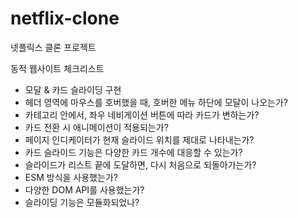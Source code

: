 # netflix-clone
넷플릭스 클론 프로젝트

동적 웹사이트 체크리스트
- 모달 & 카드 슬라이딩 구현
- 헤더 영역에 마우스를 호버했을 때, 호버한 메뉴 하단에 모달이 나오는가?
- 카테고리 안에서, 좌우 네비게이션 버튼에 따라 카드가 변하는가?
- 카드 전환 시 애니메이션이 적용되는가?
- 페이지 인디케이터가 현재 슬라이드 위치를 제대로 나타내는가?
- 카드 슬라이드 기능은 다양한 카드 개수에 대응할 수 있는가?
- 슬라이드가 리스트 끝에 도달하면, 다시 처음으로 되돌아가는가?
- ESM 방식을 사용했는가?
- 다양한 DOM API를 사용했는가?
- 슬라이딩 기능은 모듈화되었나?
